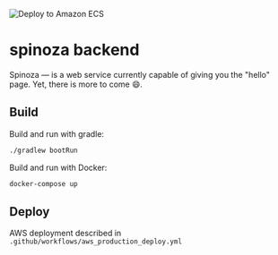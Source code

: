 ![Deploy to Amazon ECS](https://github.com/karvozavr/spinoza/workflows/Deploy%20to%20Amazon%20ECS/badge.svg?branch=main)

# spinoza backend

Spinoza — is a web service currently capable of giving you the "hello" page. Yet, there is more to come 😄.

## Build

Build and run with gradle:
```bash
./gradlew bootRun
```

Build and run with Docker:
```bash
docker-compose up
```

## Deploy

AWS deployment described in `.github/workflows/aws_production_deploy.yml`
